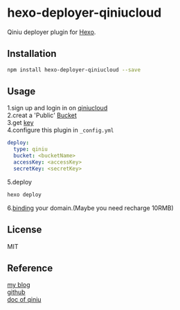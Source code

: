 # hexo-deployer-qiniucloud
Qiniu deployer plugin for [Hexo](http://hexo.io/).

## Installation
```bash
npm install hexo-deployer-qiniucloud --save
```

## Usage
1.sign up and login in on [qiniucloud](https://portal.qiniu.com/signup?code=3l91onw71kb4i)  
2.creat a 'Public' [Bucket](https://portal.qiniu.com/bucket/create)  
3.get [key](https://portal.qiniu.com/user/key)  
4.configure this plugin in `_config.yml`  
```yaml
deploy:
  type: qiniu
  bucket: <bucketName>
  accessKey: <accessKey>
  secretKey: <secretKey>
```
5.deploy  
```bash
hexo deploy
```

6.[binding](https://portal.qiniu.com/domain/create) your domain.(Maybe you need recharge 10RMB)

## License
MIT

## Reference
[my blog](http://blog.crise.cn/about/hexo.html)  
[github](https://github.com/rise0chen/hexo-deployer-qiniucloud)  
[doc of qiniu](https://developer.qiniu.com/kodo/sdk/1289/nodejs)  
